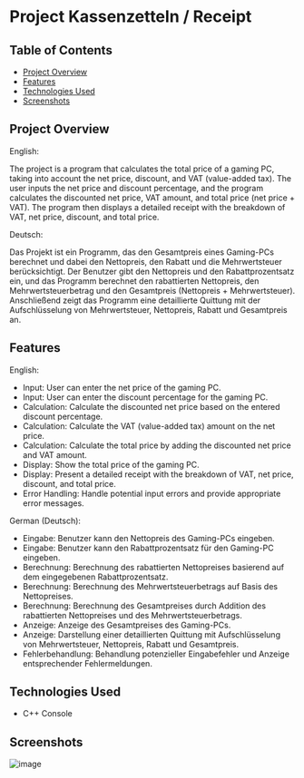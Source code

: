 # Project Kassenzetteln / Receipt


## Table of Contents

- [Project Overview](#project-overview)
- [Features](#features)
- [Technologies Used](#technologies-used)
- [Screenshots](#screenshots)

## Project Overview

English:

The project is a program that calculates the total price of a gaming PC, taking into account the net price, discount, and VAT (value-added tax). The user inputs the net price and discount percentage, and the program calculates the discounted net price, VAT amount, and total price (net price + VAT). The program then displays a detailed receipt with the breakdown of VAT, net price, discount, and total price.

Deutsch:

Das Projekt ist ein Programm, das den Gesamtpreis eines Gaming-PCs berechnet und dabei den Nettopreis, den Rabatt und die Mehrwertsteuer berücksichtigt. Der Benutzer gibt den Nettopreis und den Rabattprozentsatz ein, und das Programm berechnet den rabattierten Nettopreis, den Mehrwertsteuerbetrag und den Gesamtpreis (Nettopreis + Mehrwertsteuer). Anschließend zeigt das Programm eine detaillierte Quittung mit der Aufschlüsselung von Mehrwertsteuer, Nettopreis, Rabatt und Gesamtpreis an.

## Features

English:

- Input: User can enter the net price of the gaming PC.
- Input: User can enter the discount percentage for the gaming PC.
- Calculation: Calculate the discounted net price based on the entered discount percentage.
- Calculation: Calculate the VAT (value-added tax) amount on the net price.
- Calculation: Calculate the total price by adding the discounted net price and VAT amount.
- Display: Show the total price of the gaming PC.
- Display: Present a detailed receipt with the breakdown of VAT, net price, discount, and total price.
- Error Handling: Handle potential input errors and provide appropriate error messages.

German (Deutsch):

- Eingabe: Benutzer kann den Nettopreis des Gaming-PCs eingeben.
- Eingabe: Benutzer kann den Rabattprozentsatz für den Gaming-PC eingeben.
- Berechnung: Berechnung des rabattierten Nettopreises basierend auf dem eingegebenen Rabattprozentsatz.
- Berechnung: Berechnung des Mehrwertsteuerbetrags auf Basis des Nettopreises.
- Berechnung: Berechnung des Gesamtpreises durch Addition des rabattierten Nettopreises und des Mehrwertsteuerbetrags.
- Anzeige: Anzeige des Gesamtpreises des Gaming-PCs.
- Anzeige: Darstellung einer detaillierten Quittung mit Aufschlüsselung von Mehrwertsteuer, Nettopreis, Rabatt und Gesamtpreis.
- Fehlerbehandlung: Behandlung potenzieller Eingabefehler und Anzeige entsprechender Fehlermeldungen.

## Technologies Used

- C++ Console

## Screenshots
![image](https://github.com/KOTTG4/Projekt/assets/116221777/fddc4399-3524-464d-b33f-2d3a866138ab)


